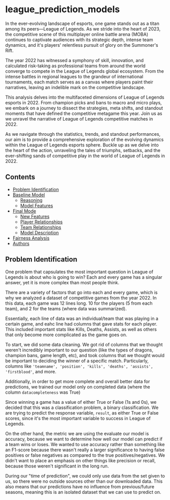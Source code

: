 # league_prediction_models

In the ever-evolving landscape of esports, one game stands out as a titan among
its peers—League of Legends. As we stride into the heart of 2023, the 
competitive scene of this multiplayer online battle arena (MOBA) continues to 
captivate audiences with its strategic depth, intense team dynamics, and it's
players' relentless pursuit of glory on the Summoner's Rift.

The year 2022 has witnessed a symphony of skill, innovation, and calculated 
risk-taking as professional teams from around the world converge to compete in 
the League of Legends global ecosystem. From the intense battles in regional 
leagues to the grandeur of international tournaments, each match serves as a 
canvas where players paint their narratives, leaving an indelible mark on the 
competitive landscape.

This analysis delves into the multifaceted dimensions of League of Legends 
esports in 2022. From champion picks and bans to macro and micro plays, we 
embark on a journey to dissect the strategies, meta shifts, and standout 
moments that have defined the competitive metagame this year. Join us as we 
unravel the narrative of League of Legends competitive matches in 2022.

As we navigate through the statistics, trends, and standout performances, 
our aim is to provide a comprehensive exploration of the evolving dynamics 
within the League of Legends esports sphere. Buckle up as we delve into the 
heart of the action, unraveling the tales of triumphs, setbacks, and the 
ever-shifting sands of competitive play in the world of League of Legends in 2022.

## Contents

- [Problem Identification](#problem-identification)
- [Baseline Model](#baseline-model)
  - [Reasoning](#reasoning)
  - [Model Features](#baseline-model-features)
- [Final Mode](#final-mode)
  - [New Features](#new-features)
  - [Player Relationships](#player-relationships)
  - [Team Relationships](#team-relationships)  
  - [Model Description](#model-description)
- [Fairness Analysis](#fairness-analysis)
- [Authors](#authors)

## Problem Identification

One problem that capsulates the most important question in League of Legends is about who is going to win? Each and every game has a singular answer, yet it is more complex than most people think.

There are a variety of factors that go into each and every game, which is why we analyzed a dataset of competitive games from the year 2022. In this data, each game was 12 lines long. 10 for the players (5 from each team), and 2 for the teams (where data was summarized). 

Essentially, each line of data was an individual/team that was playing in a certain game, and eahc line had columns that gave stats for each player. This included important stats like Kills, Deaths, Assists, as well as others that only become more complicated as the game goes on. 

To start, we did some data cleaning. We got rid of columns that we thought weren't incredibly important to our question (like the types of dragons, champion bans, game length, etc), and took columns that we thought would be important to deciding the winner of a specific match. Particularly, columns like ```'teamname', 'position', 'kills', 'deaths', 'assists', 'firstblood'```, and more.

Additionally, in order to get more complete and overall better data for predictions, we trained our model only on completed data (where the column ```datacompleteness``` was True)

Since winning a game has a value of either True or False (1s and 0s), we decided that this was a classification problem, a binary classification. We are trying to predict the response variable, ```result```, as either True or False scores, since it's the most important variable to success in League of Legends. 

On the other hand, the metric we are using the evaluate our model is accuracy, because we want to determine how well our model can predict if a team wins or loses. We wanted to use accuracy rather than something like an F1-score because there wasn't really a larger significance to having false positives or false negatives as compared to the true positives/negatives. We didn't want to place an emphasis on other things like precision or recall, because those weren't significant in the long run. 

During our "time of prediction", we could only use data from the set given to us, so there were no outside sources other than our downloaded data. This also means that our predictions have no influence from previous/future seasons, meaning this is an isolated dataset that we can use to predict on.